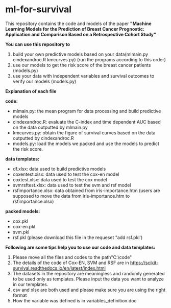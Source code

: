 # ml-for-survival
This repository contains the code and models of the paper **"Machine Learning Models for the Prediction of Breast Cancer Prognostic: Application and Comparison Based on a Retrospective Cohort Study"**

**You can use this repository to**
1. build your own predictive models based on your data(mlmain.py cindexandroc.R kmcurves.py) (run the programs according to this order)
2. use our models to get the risk score of the breast cancer patients (models.py)
3. use your data with independent variables and survival outcomes to verify our models (models.py)

**Explanation of each file**

**code:**
- mlmain.py: the mean program for data processing and build predictive models
- cindexandroc.R: evaluate the C-index and time dependent AUC based on the data outputted by mlmain.py
- kmcurves.py: obtain the figure of survival curves based on the data outputted by cindexandroc.R
- models.py: load the models we packed and use the models to predict the risk score.

**data templates:**
- df.xlsx: data used to build predictive models
- coxentest.xlsx: data used to test the cox-en model
- coxtest.xlsx: data used to test the cox model
- svmrsftest.xlsx: data used to test the svm and rsf model
- rsfimportance.xlsx:  data obtained from iris-importance.htm (users are supposed to move the data from iris-importance.htm to rsfimportance.xlsx)

**packed models:**
- cox.pkl
- cox-en.pkl
- svm.pkl
- rsf.pkl (please download this file in the requeset "add rsf.pkl')

**Following are some tips help you to use our code and data templates:**
1. Please move all the files and codes to the path"C:\code"
2. The details of the code of Cox-EN, SVM and RSF are in https://scikit-survival.readthedocs.io/en/latest/index.html
3. The datasets in the repository are meaningless and randomly generated to be used only as templates. Please input the data you want to analyze in our templates.
4. csv and xlsx are both used and please make sure you are using the right format
5. How the variable was defined is in variables_definition.doc
